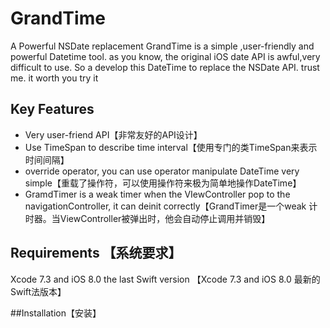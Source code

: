 # GrandTime
A Powerful NSDate replacement
GrandTime is a simple ,user-friendly and powerful Datetime tool. as you know, the original iOS date API is awful,very difficult to use. So a develop this DateTime to replace the NSDate API. trust me. it worth you try it

## Key Features
+ Very user-friend API【非常友好的API设计】
+ Use TimeSpan to describe time interval【使用专门的类TimeSpan来表示时间间隔】
+ override operator, you can use operator manipulate DateTime very simple【重载了操作符，可以使用操作符来极为简单地操作DateTime】
+ GramdTimer is a weak timer when the VIewController pop to the navigationController, it can deinit correctly【GrandTimer是一个weak 计时器。当ViewController被弹出时，他会自动停止调用并销毁】

## Requirements 【系统要求】
Xcode 7.3 and iOS 8.0 the last Swift version 【Xcode 7.3 and iOS 8.0 最新的Swift法版本】

##Installation【安装】
